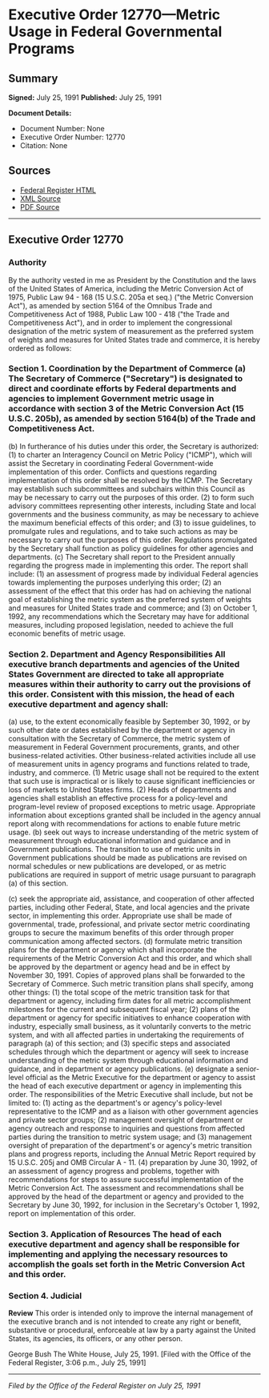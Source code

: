 # Executive Order 12770—Metric Usage in Federal Governmental Programs

## Summary

**Signed:** July 25, 1991
**Published:** July 25, 1991

**Document Details:**
- Document Number: None
- Executive Order Number: 12770
- Citation: None

## Sources
- [Federal Register HTML](https://www.presidency.ucsb.edu/documents/executive-order-12770-metric-usage-federal-governmental-programs)
- [XML Source](None)
- [PDF Source](None)

---

## Executive Order 12770

### Authority

By the authority vested in me as President by the Constitution and the laws of the United States of America, including the Metric Conversion Act of 1975, Public Law 94 - 168 (15 U.S.C. 205a et seq.) ("the Metric Conversion Act"), as amended by section 5164 of the Omnibus Trade and Competitiveness Act of 1988, Public Law 100 - 418 ("the Trade and Competitiveness Act"), and in order to implement the congressional designation of the metric system of measurement as the preferred system of weights and measures for United States trade and commerce, it is hereby ordered as follows:
### Section 1. Coordination by the Department of Commerce (a) The Secretary of Commerce ("Secretary") is designated to direct and coordinate efforts by Federal departments and agencies to implement Government metric usage in accordance with section 3 of the Metric Conversion Act (15 U.S.C. 205b), as amended by section 5164(b) of the Trade and Competitiveness Act.

(b) In furtherance of his duties under this order, the Secretary is authorized:
    (1) to charter an Interagency Council on Metric Policy ("ICMP"), which will assist the Secretary in coordinating Federal Government-wide implementation of this order. Conflicts and questions regarding implementation of this order shall be resolved by the ICMP. The Secretary may establish such subcommittees and subchairs within this Council as may be necessary to carry out the purposes of this order.
    (2) to form such advisory committees representing other interests, including State and local governments and the business community, as may be necessary to achieve the maximum beneficial effects of this order; and
    (3) to issue guidelines, to promulgate rules and regulations, and to take such actions as may be necessary to carry out the purposes of this order. Regulations promulgated by the Secretary shall function as policy guidelines for other agencies and departments.
(c) The Secretary shall report to the President annually regarding the progress made in implementing this order. The report shall include:
    (1) an assessment of progress made by individual Federal agencies towards implementing the purposes underlying this order;
    (2) an assessment of the effect that this order has had on achieving the national goal of establishing the metric system as the preferred system of weights and measures for United States trade and commerce; and
    (3) on October 1, 1992, any recommendations which the Secretary may have for additional measures, including proposed legislation, needed to achieve the full economic benefits of metric usage.
### Section 2. Department and Agency Responsibilities All executive branch departments and agencies of the United States Government are directed to take all appropriate measures within their authority to carry out the provisions of this order. Consistent with this mission, the head of each executive department and agency shall:

(a) use, to the extent economically feasible by September 30, 1992, or by such other date or dates established by the department or agency in consultation with the Secretary of Commerce, the metric system of measurement in Federal Government procurements, grants, and other business-related activities. Other business-related activities include all use of measurement units in agency programs and functions related to trade, industry, and commerce.
    (1) Metric usage shall not be required to the extent that such use is impractical or is likely to cause significant inefficiencies or loss of markets to United States firms.
    (2) Heads of departments and agencies shall establish an effective process for a policy-level and program-level review of proposed exceptions to metric usage. Appropriate information about exceptions granted shall be included in the agency annual report along with recommendations for actions to enable future metric usage.
(b) seek out ways to increase understanding of the metric system of measurement through educational information and guidance and in Government publications. The transition to use of metric units in Government publications should be made as publications are revised on normal schedules or new publications are developed, or as metric publications are required in support of metric usage pursuant to paragraph (a) of this section.

(c) seek the appropriate aid, assistance, and cooperation of other affected parties, including other Federal, State, and local agencies and the private sector, in implementing this order. Appropriate use shall be made of governmental, trade, professional, and private sector metric coordinating groups to secure the maximum benefits of this order through proper communication among affected sectors.
(d) formulate metric transition plans for the department or agency which shall incorporate the requirements of the Metric Conversion Act and this order, and which shall be approved by the department or agency head and be in effect by November 30, 1991. Copies of approved plans shall be forwarded to the Secretary of Commerce. Such metric transition plans shall specify, among other things:
    (1) the total scope of the metric transition task for that department or agency, including firm dates for all metric accomplishment milestones for the current and subsequent fiscal year;
    (2) plans of the department or agency for specific initiatives to enhance cooperation with industry, especially small business, as it voluntarily converts to the metric system, and with all affected parties in undertaking the requirements of paragraph (a) of this section; and
    (3) specific steps and associated schedules through which the department or agency will seek to increase understanding of the metric system through educational information and guidance, and in department or agency publications.
(e) designate a senior-level official as the Metric Executive for the department or agency to assist the head of each executive department or agency in implementing this order. The responsibilities of the Metric Executive shall include, but not be limited to:
    (1) acting as the department's or agency's policy-level representative to the ICMP and as a liaison with other government agencies and private sector groups;
    (2) management oversight of department or agency outreach and response to inquiries and questions from affected parties during the transition to metric system usage; and
    (3) management oversight of preparation of the department's or agency's metric transition plans and progress reports, including the Annual Metric Report required by 15 U.S.C. 205j and OMB Circular A - 11.
    (4) preparation by June 30, 1992, of an assessment of agency progress and problems, together with recommendations for steps to assure successful implementation of the Metric Conversion Act. The assessment and recommendations shall be approved by the head of the department or agency and provided to the Secretary by June 30, 1992, for inclusion in the Secretary's October 1, 1992, report on implementation of this order.
### Section 3. Application of Resources The head of each executive department and agency shall be responsible for implementing and applying the necessary resources to accomplish the goals set forth in the Metric Conversion Act and this order.

### Section 4. Judicial

**Review**
 This order is intended only to improve the internal management of the executive branch and is not intended to create any right or benefit, substantive or procedural, enforceable at law by a party against the United States, its agencies, its officers, or any other person.

George Bush
The White House,
July 25, 1991.
[Filed with the Office of the Federal Register, 3:06 p.m., July 25, 1991]

---

*Filed by the Office of the Federal Register on July 25, 1991*
